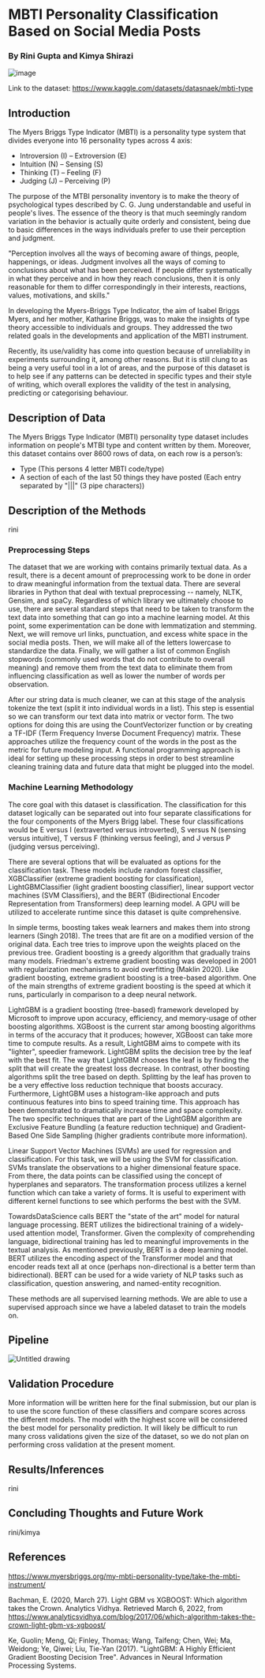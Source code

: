 # MBTI Personality Classification Based on Social Media Posts 
### By Rini Gupta and Kimya Shirazi 
![image](https://user-images.githubusercontent.com/76021844/163291849-e1b45ca5-5ebf-4a69-ac7a-520a5ebe52e8.png)

Link to the dataset: https://www.kaggle.com/datasets/datasnaek/mbti-type 

## Introduction
The Myers Briggs Type Indicator (MBTI) is a personality type system that divides everyone into 16 personality types across 4 axis: 
- Introversion (I) – Extroversion (E)
- Intuition (N) – Sensing (S)
- Thinking (T) – Feeling (F)
- Judging (J) – Perceiving (P)

The purpose of the MTBI personality inventory is to make the theory of psychological types described by C. G. Jung understandable and useful in people's lives. The essence of the theory is that much seemingly random variation in the behavior is actually quite orderly and consistent, being due to basic differences in the ways individuals prefer to use their perception and judgment.

"Perception involves all the ways of becoming aware of things, people, happenings, or ideas. Judgment involves all the ways of coming to conclusions about what has been perceived. If people differ systematically in what they perceive and in how they reach conclusions, then it is only reasonable for them to differ correspondingly in their interests, reactions, values, motivations, and skills."

In developing the Myers-Briggs Type Indicator, the aim of Isabel Briggs Myers, and her mother, Katharine Briggs, was to make the insights of type theory accessible to individuals and groups. They addressed the two related goals in the developments and application of the MBTI instrument.

Recently, its use/validity has come into question because of unreliability in experiments surrounding it, among other reasons. But it is still clung to as being a very useful tool in a lot of areas, and the purpose of this dataset is to help see if any patterns can be detected in specific types and their style of writing, which overall explores the validity of the test in analysing, predicting or categorising behaviour.

## Description of Data
The Myers Briggs Type Indicator (MBTI) personality type dataset includes information on people's MTBI type and content written by them. Moreover, this dataset contains over 8600 rows of data, on each row is a person’s:

- Type (This persons 4 letter MBTI code/type)
- A section of each of the last 50 things they have posted (Each entry separated by "|||" (3 pipe characters))

## Description of the Methods
rini

### Preprocessing Steps
The dataset that we are working with contains primarily textual data. As a result, there is a decent amount of preprocessing work to be done in order to draw meaningful information from the textual data. There are several libraries in Python that deal with textual preprocessing -- namely, NLTK, Gensim, and spaCy. Regardless of which library we ultimately choose to use, there are several standard steps that need to be taken to transform the text data into something that can go into a machine learning model. At this point, some experimentation can be done with lemmatization and stemming. Next, we will remove url links, punctuation, and excess white space in the social media posts. Then, we will make all of the letters lowercase to standardize the data. Finally, we will gather a list of common English stopwords (commonly used words that do not contribute to overall meaning) and remove them from the text data to eliminate them from influencing classification as well as lower the number of words per observation. 

After our string data is much cleaner, we can at this stage of the analysis tokenize the text (split it into individual words in a list). This step is essential so we can transform our text data into matrix or vector form. The two options for doing this are using the CountVectorizer function or by creating a TF-IDF (Term Frequency Inverse Document Frequency) matrix. These approaches utilize the frequency count of the words in the post as the metric for future modeling input. A functional programming approach is ideal for setting up these processing steps in order to best streamline cleaning training data and future data that might be plugged into the model. 

### Machine Learning Methodology 
The core goal with this dataset is classification. The classification for this dataset logically can be separated out into four separate classifications for the four components of the Myers Brigg label. These four classifications would be E versus I (extraverted versus introverted), S versus N (sensing versus intuitive), T versus F (thinking versus feeling), and J versus P (judging versus perceiving). 

There are several options that will be evaluated as options for the classification task. These models include random forest classifier, XGBClassifier (extreme gradient boosting for classification), LightGBMClassifier (light gradient boosting classifier), linear support vector machines (SVM Classifiers), and the BERT (Bidirectional Encoder Representation from Transformers) deep learning model. A GPU will be utilized to accelerate runtime since this dataset is quite comprehensive. 

In simple terms, boosting takes weak learners and makes them into strong learners (Singh 2018). The trees that are fit are on a modified version of the original data. Each tree tries to improve upon the weights placed on the previous tree. Gradient boosting is a greedy algorithm that gradually trains many models. Friedman's extreme gradient boosting was developed in 2001 with regularization mechanisms to avoid overfitting (Maklin 2020). Like gradient boosting, extreme gradient boosting is a tree-based algorithm. One of the main strengths of extreme gradient boosting is the speed at which it runs, particularly in comparison to a deep neural network.

LightGBM is a gradient boosting (tree-based) framework developed by Microsoft to improve upon accuracy, efficiency, and memory-usage of other boosting algorithms. XGBoost is the current star among boosting algorithms in terms of the accuracy that it produces; however, XGBoost can take more time to compute results. As a result, LightGBM aims to compete with its "lighter", speedier framework. LightGBM splits the decision tree by the leaf with the best fit. The way that LightGBM chooses the leaf is by finding the split that will create the greatest loss decrease. In contrast, other boosting algorithms split the tree based on depth. Splitting by the leaf has proven to be a very effective loss reduction technique that boosts accuracy. Furthermore, LightGBM uses a histogram-like approach and puts continuous features into bins to speed training time. This approach has been demonstrated to dramatically increase time and space complexity. The two specific techniques that are part of the LightGBM algorithm are Exclusive Feature Bundling (a feature reduction technique) and Gradient-Based One Side Sampling (higher gradients contribute more information). 

Linear Support Vector Machines (SVMs) are used for regression and classification. For this task, we will be using the SVM for classification. SVMs translate the observations to a higher dimensional feature space. From there, the data points can be classified using the concept of hyperplanes and separators. The transformation process utilizes a kernel function which can take a variety of forms. It is useful to experiment with different kernel functions to see which performs the best with the SVM. 

TowardsDataScience calls BERT the "state of the art" model for natural language processing. BERT utilizes the bidirectional training of a widely-used attention model, Transformer. Given the complexity of comprehending language, bidirectional training has led to meaningful improvements in the textual analysis. As mentioned previously, BERT is a deep learning model. BERT utilizes the encoding aspect of the Transformer model and that encoder reads text all at once (perhaps non-directional is a better term than bidirectional). BERT can be used for a wide variety of NLP tasks such as classification, question answering, and named-entity recognition. 

These methods are all supervised learning methods. We are able to use a supervised approach since we have a labeled dataset to train the models on. 

## Pipeline
![Untitled drawing](https://user-images.githubusercontent.com/76021844/163297864-ca3c80a7-e2f2-45a4-ae8e-458b9ea62016.png)

## Validation Procedure 
More information will be written here for the final submission, but our plan is to use the score function of these classifiers and compare scores across the different models. The model with the highest score will be considered the best model for personality prediction. It will likely be difficult to run many cross validations given the size of the dataset, so we do not plan on performing cross validation at the present moment. 

## Results/Inferences
rini

## Concluding Thoughts and Future Work 
rini/kimya

## References 
https://www.myersbriggs.org/my-mbti-personality-type/take-the-mbti-instrument/ 

Bachman, E. (2020, March 27). Light GBM vs XGBOOST: Which algorithm takes the Crown. Analytics Vidhya. Retrieved March 6, 2022, from https://www.analyticsvidhya.com/blog/2017/06/which-algorithm-takes-the-crown-light-gbm-vs-xgboost/

Ke, Guolin; Meng, Qi; Finley, Thomas; Wang, Taifeng; Chen, Wei; Ma, Weidong; Ye, Qiwei; Liu, Tie-Yan (2017). "LightGBM: A Highly Efficient Gradient Boosting Decision Tree". Advances in Neural Information Processing Systems.
